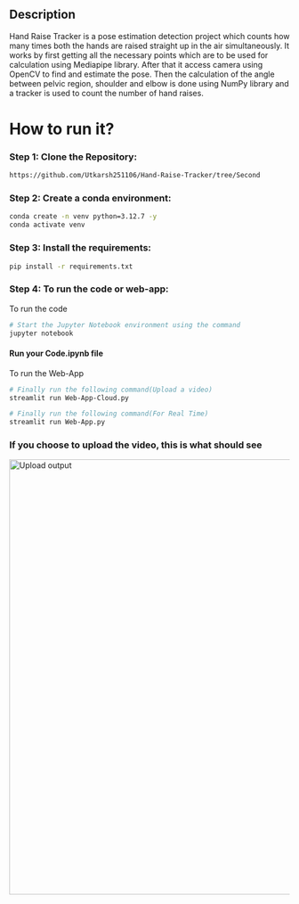 ## Description
Hand Raise Tracker is a pose estimation detection project which counts how many times both the hands are raised straight up in the air simultaneously. It works by first getting all the necessary points which are to be used for calculation using Mediapipe library. After that it access camera using OpenCV to find and estimate the pose. Then the calculation of the angle between pelvic region, shoulder and elbow is done using NumPy library and a tracker is used to count the number of hand raises.

# How to run it?
### Step 1: Clone the Repository:
  
```bash
https://github.com/Utkarsh251106/Hand-Raise-Tracker/tree/Second
```
### Step 2: Create a conda environment:
  
```bash
conda create -n venv python=3.12.7 -y
conda activate venv
```

### Step 3: Install the requirements:
  
```bash
pip install -r requirements.txt
```
### Step 4: To run the code or web-app:
  To run the code
```bash
# Start the Jupyter Notebook environment using the command
jupyter notebook
```
#### Run your Code.ipynb file


To run the Web-App
```bash
# Finally run the following command(Upload a video)
streamlit run Web-App-Cloud.py

# Finally run the following command(For Real Time)
streamlit run Web-App.py
```
### If you choose to upload the video, this is what should see

<img width="781" alt="Upload output" src="https://github.com/user-attachments/assets/b9f7b1e4-4f06-4b23-8f08-c389bcd0302f" />
